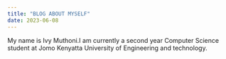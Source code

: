 ```yaml
---
title: "BLOG ABOUT MYSELF"
date: 2023-06-08
---
```

My name is Ivy Muthoni.I am currently a second year Computer Science student at Jomo Kenyatta University of Engineering and technology.
